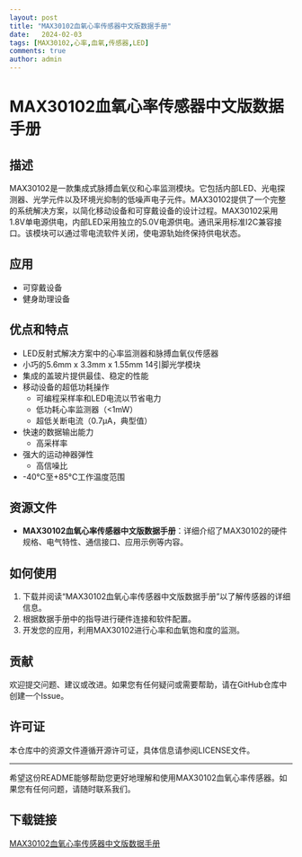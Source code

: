 ```yaml
---
layout: post
title: "MAX30102血氧心率传感器中文版数据手册"
date:   2024-02-03
tags: [MAX30102,心率,血氧,传感器,LED]
comments: true
author: admin
---
```

# MAX30102血氧心率传感器中文版数据手册

## 描述
MAX30102是一款集成式脉搏血氧仪和心率监测模块。它包括内部LED、光电探测器、光学元件以及环境光抑制的低噪声电子元件。MAX30102提供了一个完整的系统解决方案，以简化移动设备和可穿戴设备的设计过程。MAX30102采用1.8V单电源供电，内部LED采用独立的5.0V电源供电。通讯采用标准I2C兼容接口。该模块可以通过零电流软件关闭，使电源轨始终保持供电状态。

## 应用
- 可穿戴设备
- 健身助理设备

## 优点和特点
- LED反射式解决方案中的心率监测器和脉搏血氧仪传感器
- 小巧的5.6mm x 3.3mm x 1.55mm 14引脚光学模块
- 集成的盖玻片提供最佳、稳定的性能
- 移动设备的超低功耗操作
  - 可编程采样率和LED电流以节省电力
  - 低功耗心率监测器（<1mW）
  - 超低关断电流（0.7μA，典型值）
- 快速的数据输出能力
  - 高采样率
- 强大的运动神器弹性
  - 高信噪比
- -40°C至+85°C工作温度范围

## 资源文件
- **MAX30102血氧心率传感器中文版数据手册**：详细介绍了MAX30102的硬件规格、电气特性、通信接口、应用示例等内容。

## 如何使用
1. 下载并阅读“MAX30102血氧心率传感器中文版数据手册”以了解传感器的详细信息。
2. 根据数据手册中的指导进行硬件连接和软件配置。
3. 开发您的应用，利用MAX30102进行心率和血氧饱和度的监测。

## 贡献
欢迎提交问题、建议或改进。如果您有任何疑问或需要帮助，请在GitHub仓库中创建一个Issue。

## 许可证
本仓库中的资源文件遵循开源许可证，具体信息请参阅LICENSE文件。

---

希望这份README能够帮助您更好地理解和使用MAX30102血氧心率传感器。如果您有任何问题，请随时联系我们。

## 下载链接

[MAX30102血氧心率传感器中文版数据手册](https://pan.quark.cn/s/25f0c23ceb3d)